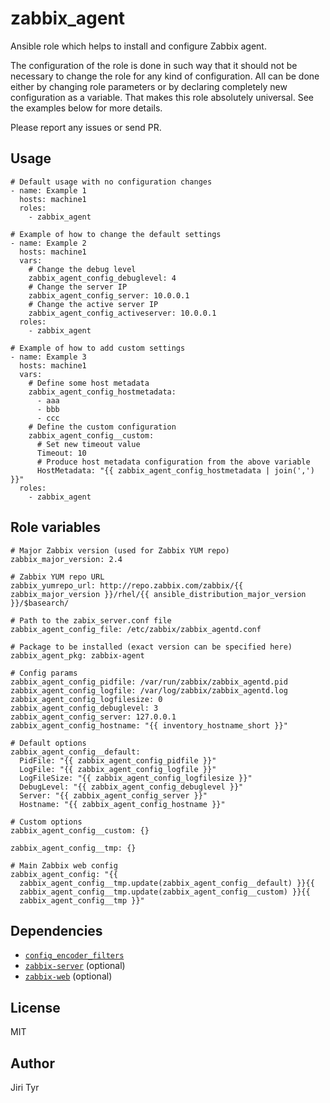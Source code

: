 zabbix_agent
=============

Ansible role which helps to install and configure Zabbix agent.

The configuration of the role is done in such way that it should not be
necessary to change the role for any kind of configuration. All can be
done either by changing role parameters or by declaring completely new
configuration as a variable. That makes this role absolutely
universal. See the examples below for more details.

Please report any issues or send PR.


Usage
-----

```
# Default usage with no configuration changes
- name: Example 1
  hosts: machine1
  roles:
    - zabbix_agent

# Example of how to change the default settings
- name: Example 2
  hosts: machine1
  vars:
    # Change the debug level
    zabbix_agent_config_debuglevel: 4
    # Change the server IP
    zabbix_agent_config_server: 10.0.0.1
    # Change the active server IP
    zabbix_agent_config_activeserver: 10.0.0.1
  roles:
    - zabbix_agent

# Example of how to add custom settings
- name: Example 3
  hosts: machine1
  vars:
    # Define some host metadata
    zabbix_agent_config_hostmetadata:
      - aaa
      - bbb
      - ccc
    # Define the custom configuration
    zabbix_agent_config__custom:
      # Set new timeout value
      Timeout: 10
      # Produce host metadata configuration from the above variable
      HostMetadata: "{{ zabbix_agent_config_hostmetadata | join(',') }}"
  roles:
    - zabbix_agent
```


Role variables
--------------

```
# Major Zabbix version (used for Zabbix YUM repo)
zabbix_major_version: 2.4

# Zabbix YUM repo URL
zabbix_yumrepo_url: http://repo.zabbix.com/zabbix/{{ zabbix_major_version }}/rhel/{{ ansible_distribution_major_version }}/$basearch/

# Path to the zabix_server.conf file
zabbix_agent_config_file: /etc/zabbix/zabbix_agentd.conf

# Package to be installed (exact version can be specified here)
zabbix_agent_pkg: zabbix-agent

# Config params
zabbix_agent_config_pidfile: /var/run/zabbix/zabbix_agentd.pid
zabbix_agent_config_logfile: /var/log/zabbix/zabbix_agentd.log
zabbix_agent_config_logfilesize: 0
zabbix_agent_config_debuglevel: 3
zabbix_agent_config_server: 127.0.0.1
zabbix_agent_config_hostname: "{{ inventory_hostname_short }}"

# Default options
zabbix_agent_config__default:
  PidFile: "{{ zabbix_agent_config_pidfile }}"
  LogFile: "{{ zabbix_agent_config_logfile }}"
  LogFileSize: "{{ zabbix_agent_config_logfilesize }}"
  DebugLevel: "{{ zabbix_agent_config_debuglevel }}"
  Server: "{{ zabbix_agent_config_server }}"
  Hostname: "{{ zabbix_agent_config_hostname }}"

# Custom options
zabbix_agent_config__custom: {}

zabbix_agent_config__tmp: {}

# Main Zabbix web config
zabbix_agent_config: "{{
  zabbix_agent_config__tmp.update(zabbix_agent_config__default) }}{{
  zabbix_agent_config__tmp.update(zabbix_agent_config__custom) }}{{
  zabbix_agent_config__tmp }}"
```


Dependencies
------------

- [`config_encoder_filters`](https://github.com/jtyr/ansible-config_encoder_filters)
- [`zabbix-server`](https://github.com/jtyr/ansible-zabbix_server) (optional)
- [`zabbix-web`](https://github.com/jtyr/ansible-zabbix_web) (optional)


License
-------

MIT


Author
------

Jiri Tyr
